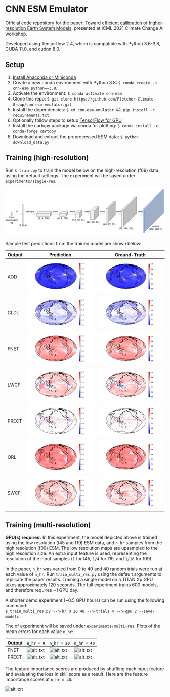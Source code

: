 # CNN ESM Emulator

Official code repository for the paper: [Toward efficient calibration of higher-resolution Earth System Models](https://www.climatechange.ai/papers/icml2021/51), 
presented at ICML 2021 Climate Change AI workshop.

Developed using Tensorflow 2.4, which is compatible with Python 3.6-3.8, CUDA 11.0, and cudnn 8.0.

## Setup
1. [Install Anaconda or Miniconda](https://docs.conda.io/projects/conda/en/latest/user-guide/install/index.html)
2. Create a new conda environment with Python 3.8: ```$ conda create -n cnn-esm python==3.8```. 
3. Activate the environment: ```$ conda activate cnn-esm```
4. Clone this repo: ```$ git clone https://github.com/Fletcher-Climate-Group/cnn-esm-emulator.git```
5. Install the dependencies: ```$ cd cnn-esm-emulator && pip install -r requirements.txt```
6. Optionally follow steps to setup [TensorFlow for GPU](https://www.tensorflow.org/install/gpu)
7. Install the cartopy package via conda for plotting: ```$ conda install -c conda-forge cartopy```
8. Download and extract the preprocessed ESM data:  ```$ python download_data.py```

## Training (high-resolution)
Run ```$ train.py``` to train the model below on the high-resolution (f09) data using the default settings. 
The experiment will be saved under ```experiments/single-res```.

![alt_txt](resources/arch.png)

Sample test predictions from the trained model are shown below:

| Output  | Prediction | Ground-Truth |
| --- | --- | --- |
| AOD  | ![alt_txt](resources/sample_plots_single_res/sample26_AOD.png) | ![alt_txt](resources/sample_plots_single_res/sample26_AOD_gt.png) |
| CLDL | ![alt_txt](resources/sample_plots_single_res/sample26_CLDL.png) | ![alt_txt](resources/sample_plots_single_res/sample26_CLDL_gt.png) |
| FNET | ![alt_txt](resources/sample_plots_single_res/sample26_FNET.png) | ![alt_txt](resources/sample_plots_single_res/sample26_FNET_gt.png) |
| LWCF | ![alt_txt](resources/sample_plots_single_res/sample26_LWCF.png) | ![alt_txt](resources/sample_plots_single_res/sample26_LWCF_gt.png) |
| PRECT | ![alt_txt](resources/sample_plots_single_res/sample26_PRECT.png) | ![alt_txt](resources/sample_plots_single_res/sample26_PRECT_gt.png) |
| QRL | ![alt_txt](resources/sample_plots_single_res/sample26_QRL.png) | ![alt_txt](resources/sample_plots_single_res/sample26_QRL_gt.png) |
| SWCF | ![alt_txt](resources/sample_plots_single_res/sample26_SWCF.png) | ![alt_txt](resources/sample_plots_single_res/sample26_SWCF_gt.png) |

## Training (multi-resolution)
**GPU(s) required.**
In this experiment, the model depicted above is trained using the low resolution (f45 and f19) ESM data, 
and ```n_hr``` samples from the high resolution (f09) ESM. 
The low resolution maps are upsampled to the high resolution size.
An extra input feature is used, representing the resolution of the input samples 
(```1``` for f45, ```1/4``` for f19, and ```1/16``` for f09). 

In the paper, ```n_hr``` was varied from 0 to 40 and 40 random trials were run at each value of ```n_hr```. Run ```train_multi_res.py```
using the default arguments to replicate the paper results. 
Training a single model on a TITAN Xp GPU takes approximately 120 seconds. 
The full experiment trains 600 models, and therefore requires ~1 GPU day.

A shorter demo experiment (~0.5 GPU hours) can be run using the following command:<br />
```$ train_multi_res.py --n-hr 0 20 40 --n-trials 4 --n-gpu 2 --save-models```

The of experiment will be saved under ```experiments/multi-res```. 
Plots of the mean errors for each value ```n_hr```:

| Output | ```n_hr = 0``` | ```n_hr = 20``` | ```n_hr = 40``` |
| --- | --- | --- | --- |
| FNET | ![alt_txt](resources/sample_plots_multi_res/nhr0_FNET_error.png) | ![alt_txt](resources/sample_plots_multi_res/nhr20_FNET_error.png) | ![alt_txt](resources/sample_plots_multi_res/nhr40_FNET_error.png) |
| PRECT |  ![alt_txt](resources/sample_plots_multi_res/nhr0_PRECT_error.png) | ![alt_txt](resources/sample_plots_multi_res/nhr20_PRECT_error.png) | ![alt_txt](resources/sample_plots_multi_res/nhr40_PRECT_error.png) |

The feature importance scores are produced by shuffling each input feature and evaluating the loss in skill score as a result. 
Here are the feature importance scores at ```n_hr = 40```:

![alt_txt](resources/sample_plots_multi_res/feature_importance_nhr40.png)










